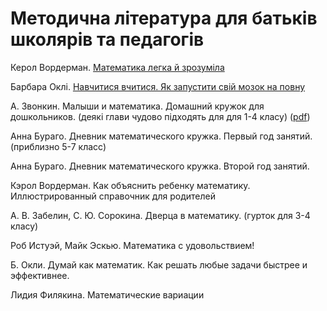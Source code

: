 # Методична література для батьків школярів та педагогів

 Керол Вордерман. [Математика легка й зрозуміла](https://nashformat.ua/products/matematyka-legka-j-zrozumila-701514)

Барбара Оклі. [Навчитися вчитися. Як запустити свій мозок на повну](https://nashformat.ua/products/navchytysya-vchytysya.-yak-zapustyty-svij-mozok-na-povnu-709140)



А. Звонкин. Малыши и математика. Домашний кружок для дошкольников.  \(деякі глави чудово підходять для для 1-4 класу\) \([pdf](https://www.mccme.ru/free-books/zvonkine/zvonkine2.pdf)\)

Анна Бураго. Дневник математического кружка. Первый год занятий. \(приблизно 5-7 класс\)

Анна Бураго. Дневник математического кружка. Второй год занятий.

Кэрол Вордерман. Как объяснить ребенку математику. Иллюстрированный справочник для родителей

А. В. Забелин, С. Ю. Сорокина. Дверца в математику. \(гурток для 3-4 класу\)

 Роб Истуэй, Майк Эскью. Математика с удовольствием! 

Б. Окли. Думай как математик. Как решать любые задачи быстрее и эффективнее.

Лидия Филякина. Математические вариации

